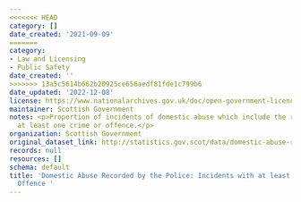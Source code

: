 ```yaml
---
<<<<<<< HEAD
category: []
date_created: '2021-09-09'
=======
category:
- Law and Licensing
- Public Safety
date_created: ''
>>>>>>> 13a5c5614b662b20925ce656aedf81fde1c799b6
date_updated: '2022-12-08'
license: https://www.nationalarchives.gov.uk/doc/open-government-licence/version/3/
maintainer: Scottish Government
notes: <p>Proportion of incidents of domestic abuse which include the recording of
  at least one crime or offence.</p>
organization: Scottish Government
original_dataset_link: http://statistics.gov.scot/data/domestic-abuse-recorded-by-the-police-incidents-with-a-crime-or-offence
records: null
resources: []
schema: default
title: 'Domestic Abuse Recorded by the Police: Incidents with at least one Crime or
  Offence '
---
```

